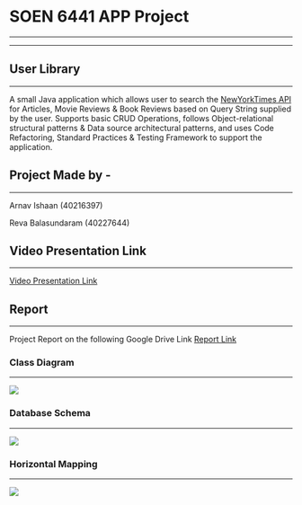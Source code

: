 
# SOEN 6441 APP Project
***
---
## User Library
***
A small Java application which allows user to search the [NewYorkTimes API](https://developer.nytimes.com/apis) for Articles, Movie Reviews & Book Reviews based on Query String supplied by the user. 
Supports basic CRUD Operations, follows Object-relational structural patterns & Data source architectural patterns, and uses Code Refactoring, Standard Practices & Testing Framework to support the application.

## Project Made by - 
***
Arnav Ishaan (40216397)

Reva Balasundaram (40227644)

## Video Presentation Link
***
[Video Presentation Link](https://drive.google.com/file/d/1I9ZMxCBqukmEqt9_vFB1tJ4nyhrtH8Ql/view?usp=share_link)
## Report
***
Project Report on the following Google Drive Link
[Report Link](https://drive.google.com/file/d/11dd7SN27FuwPCabQGwHRRfKPSzEmY3vS/view?usp=share_link)

### Class Diagram
***
![](https://drive.google.com/uc?id=1gk8Tn_svO4gKS28nEs-EqrliyEWn7VX6)

### Database Schema
***
![](https://drive.google.com/uc?id=1GNnBjOAq7X6nTJ1Wzk-_3ksIBbjAr399)

### Horizontal Mapping
***
![](https://drive.google.com/uc?id=1LQMtxAAVhoGry1DvgWvDxViBVJy0Sg42)
